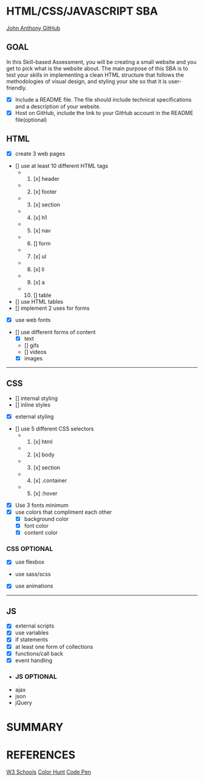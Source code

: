 # HTML/CSS/JAVASCRIPT SBA

[John Anthony GitHub](https://github.com/MartSpeed/jma_teksys/tree/main/sba_jmaHTML)

## GOAL

In this Skill-based Assessment, you will be creating a small website and you get to pick what is the website about. The main purpose of this SBA is to test your skills in implementing a clean HTML structure that follows the methodologies of visual design, and styling your site so that it is user-friendly.

- [x] Include a README file. The file should include technical specifications and a description of your website.
- [x] Host on GitHub, include the link to your GitHub account in the README file(optional)

## HTML

- [x] create 3 web pages
- [] use at least 10 different HTML tags
  - 1. [x] header
  - 2. [x] footer
  - 3. [x] section
  - 4. [x] h1
  - 5. [x] nav
  - 6. [] form
  - 7. [x] ul
  - 8. [x] li
  - 9. [x] a
  - 10. [] table
- [] use HTML tables
- [] implement 2 uses for forms
- [x] use web fonts
- [] use different forms of content
  - [x] text
  - [] gifs
  - [] videos
  - [x] images

---

## CSS

- [] internal styling
- [] inline styles
- [x] external styling
- [] use 5 different CSS selectors
  - 1. [x] html
  - 2. [x] body
  - 3. [x] section
  - 4. [x] .container
  - 5. [x] :hover
- [x] Use 3 fonts minimum
- [x] use colors that compliment each other
  - [x] background color
  - [x] font color
  - [x] content color

### CSS OPTIONAL

- [x] use flexbox
- use sass/scss
- [x] use animations

---

## JS

- [x] external scripts
- [x] use variables
- [x] if statements
- [x] at least one form of collections
- [x] functions/call back
- [x] event handling

- ### JS OPTIONAL
- ajax
- json
- jQuery

# SUMMARY

# REFERENCES
[W3 Schools](https://www.w3schools.com/)
[Color Hunt](https://colorhunt.co/)
[Code Pen](https://codepen.io/)
